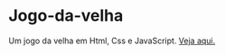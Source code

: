 # Jogo-da-velha
 Um jogo da velha em Html, Css e JavaScript. <a href="https://luanhii.github.io/Jogo-da-velha/">Veja aqui.</a>

